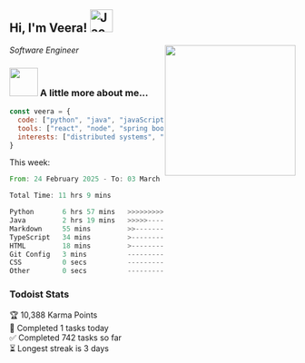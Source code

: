 <h2> Hi, I'm Veera! <img src="https://raw.githubusercontent.com/Tarikul-Islam-Anik/Animated-Fluent-Emojis/master/Emojis/Activities/Jack-O-Lantern.png" alt="Jack-O-Lantern" width="40" height="40" /></h2>
<img align='right' src="https://user-images.githubusercontent.com/74038190/213911110-aedbef38-a29f-4b6b-a65c-11608b4f75a5.gif" width="230">
<p><em>Software Engineer</em></p>


### <img src="https://user-images.githubusercontent.com/74038190/216656963-09118229-8a9e-4af0-910c-c37f35f2e210.gif" width="50"> A little more about me...  

```javascript
const veera = {
  code: ["python", "java", "javaScript", "typeScript", "c++"],
  tools: ["react", "node", "spring boot", "docker", "next.JS", "aws"],
  interests: ["distributed systems", "enterprise software", "parallel computing", "cloud computing", "machine learning", "AI"]
}
```
This week:
<!--START_SECTION:waka-->

```rust
From: 24 February 2025 - To: 03 March 2025

Total Time: 11 hrs 9 mins

Python       6 hrs 57 mins   >>>>>>>>>>>>>>>>---------   62.41 %
Java         2 hrs 19 mins   >>>>>--------------------   20.81 %
Markdown     55 mins         >>-----------------------   08.26 %
TypeScript   34 mins         >------------------------   05.11 %
HTML         18 mins         >------------------------   02.82 %
Git Config   3 mins          -------------------------   00.51 %
CSS          0 secs          -------------------------   00.02 %
Other        0 secs          -------------------------   00.02 %
```

<!--END_SECTION:waka-->


### Todoist Stats

<!-- TODO-IST:START -->
🏆  10,388 Karma Points           
🌸  Completed 1 tasks today           
✅  Completed 742 tasks so far           
⏳  Longest streak is 3 days
<!-- TODO-IST:END -->
<!--
Profile views:
[![](https://visitcount.itsvg.in/api?id=veeravivekt&label=Profile%20Views&color=1&icon=2&pretty=false)](https://visitcount.itsvg.in)
-->
